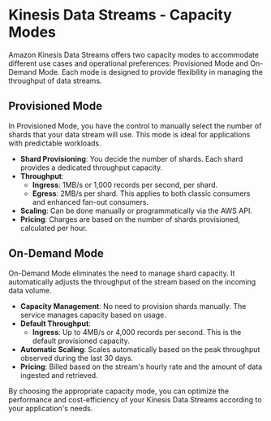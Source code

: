 # Kinesis Data Streams - Capacity Modes

Amazon Kinesis Data Streams offers two capacity modes to accommodate different use cases and operational preferences: Provisioned Mode and On-Demand Mode. Each mode is designed to provide flexibility in managing the throughput of data streams.

## Provisioned Mode

In Provisioned Mode, you have the control to manually select the number of shards that your data stream will use. This mode is ideal for applications with predictable workloads.

- **Shard Provisioning**: You decide the number of shards. Each shard provides a dedicated throughput capacity.
- **Throughput**:
    - **Ingress**: 1MB/s or 1,000 records per second, per shard.
    - **Egress**: 2MB/s per shard. This applies to both classic consumers and enhanced fan-out consumers.
- **Scaling**: Can be done manually or programmatically via the AWS API.
- **Pricing**: Charges are based on the number of shards provisioned, calculated per hour.

## On-Demand Mode

On-Demand Mode eliminates the need to manage shard capacity. It automatically adjusts the throughput of the stream based on the incoming data volume.

- **Capacity Management**: No need to provision shards manually. The service manages capacity based on usage.
- **Default Throughput**:
    - **Ingress**: Up to 4MB/s or 4,000 records per second. This is the default provisioned capacity.
- **Automatic Scaling**: Scales automatically based on the peak throughput observed during the last 30 days.
- **Pricing**: Billed based on the stream's hourly rate and the amount of data ingested and retrieved.

By choosing the appropriate capacity mode, you can optimize the performance and cost-efficiency of your Kinesis Data Streams according to your application's needs.